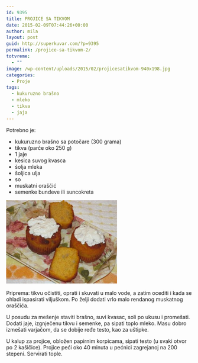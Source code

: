 ```yaml
---
id: 9395
title: PROJICE SA TIKVOM
date: 2015-02-09T07:44:26+00:00
author: mila
layout: post
guid: http://superkuvar.com/?p=9395
permalink: /projice-sa-tikvom-2/
totvreme:
  - ""
image: /wp-content/uploads/2015/02/projicesatikvom-940x198.jpg
categories:
  - Proje
tags:
  - kukuruzno brašno
  - mleko
  - tikva
  - jaja
---
```

Potrebno je:

  * kukuruzno brašno sa potočare (300 grama)
  * tikva (parče oko 250 g)
  * 1 jaje
  * kesica suvog kvasca
  * šolja mleka
  * šoljica ulja
  * so
  * muskatni oraščić
  * semenke bundeve ili suncokreta

[<img class="alignnone size-medium wp-image-9397" src="/wp-content/uploads/2015/02/projicesatikvom-300x225.jpg" alt="projicesatikvom" width="300" height="225" />](/wp-content/uploads/2015/02/projicesatikvom.jpg)

Priprema: tikvu očistiti, oprati i skuvati u malo vode, a zatim ocediti i kada se ohladi ispasirati viljuškom. Po želji dodati vrlo malo rendanog muskatnog oraščića.

U posudu za mešenje staviti brašno, suvi kvasac, soli po ukusu i promešati. Dodati jaje, izgnječenu tikvu i semenke, pa sipati toplo mleko. Masu dobro izmešati varjačom, da se dobije ređe testo, kao za uštipke.

U kalup za projice, obložen papirnim korpicama, sipati testo (u svaki otvor po 2 kašičice). Projice peći oko 40 minuta u pećnici zagrejanoj na 200 stepeni. Servirati tople.